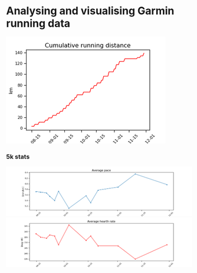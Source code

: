 # Analysing and visualising Garmin running data

![cumulative running distance](https://github.com/rluyck/running/blob/main/images/cumulative_distance.png)

### 5k stats
![avg pace](https://github.com/rluyck/running/blob/main/images/avg_pace.png)
![avg hr](https://github.com/rluyck/running/blob/main/images/avg_hr.png)
